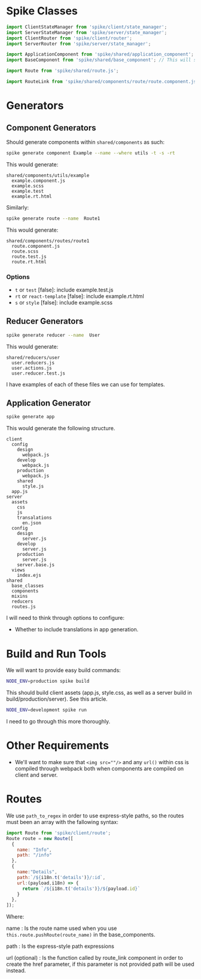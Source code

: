 # Spike Classes

```js
import ClientStateManager from 'spike/client/state_manager';
import ServerStateManager from 'spike/server/state_manager';
import ClientRouter from 'spike/client/router';
import ServerRouter from 'spike/server/state_manager';

import ApplicationComponent from 'spike/shared/application_component';
import BaseComponent from 'spike/shared/base_component'; // This will set context with i18n.

import Route from 'spike/shared/route.js';

import RouteLink from 'spike/shared/components/route/route.component.js';
```

# Generators

## Component Generators

Should generate components within `shared/components` as such:

```sh
spike generate component Example --name --where utils -t -s -rt
```

This would generate:

```
shared/components/utils/example
  example.component.js
  example.scss
  example.test
  example.rt.html
```

Similarly:

```sh
spike generate route --name  Route1
```

This would generate:

```
shared/components/routes/route1
  route.component.js
  route.scss
  route.test.js
  route.rt.html
```

### Options
- `t` or `test` [false]: include example.test.js
- `rt` or `react-template` [false]: include example.rt.html
- `s` or `style` [false]: include example.scss

## Reducer Generators

```sh
spike generate reducer --name  User
```

This would generate:

```
shared/reducers/user
  user.reducers.js
  user.actions.js
  user.reducer.test.js
```

I have examples of each of these files we can use for templates.

## Application Generator

```sh
spike generate app
```

This would generate the following structure.

```
client
  config
    design
      webpack.js
    develop
      webpack.js
    production
      webpack.js
    shared
      style.js
  app.js
server
  assets
    css
    js
    transalations
      en.json
  config
    design
      server.js
    develop
      server.js
    production
      server.js
    server.base.js
  views
    index.ejs
shared
  base_classes
  components
  mixins
  reducers
  routes.js
```

I will need to think through options to configure:

- Whether to include translations in app generation.

# Build and Run Tools

We will want to provide easy build commands:

```sh
NODE_ENV=production spike build
```

This should build client assets (app.js, style.css, as well as a server build in build/production/server). See this article.

```sh
NODE_ENV=development spike run
```

I need to go through this more thoroughly.

# Other Requirements

- We'll want to make sure that `<img src=""/>` and any `url()` within css is compiled through webpack both when components are compiled on client and server.

# Routes

We use `path_to_regex` in order to use express-style paths, so the routes must been an array with the fallowing syntax:

```js
import Route from 'spike/client/route';
Route route = new Route([
  {
    name: "Info",
    path: "/info"
  },
  {
    name:"Details",
    path:`/${i18n.t('details')}/:id`,
    url:(payload,i18n) => {
      return `/${i18n.t('details')}/${payload.id}`
    }
  },
]);

```

Where:

name
: Is the route name used when you use ```this.route.pushRoute(route_name)```   in the base_components.

path
: Is the express-style path expressions 

url (optional)
: Is the function called by route_link component in order to create the href parameter, if this parameter is not provided path will be used instead.

